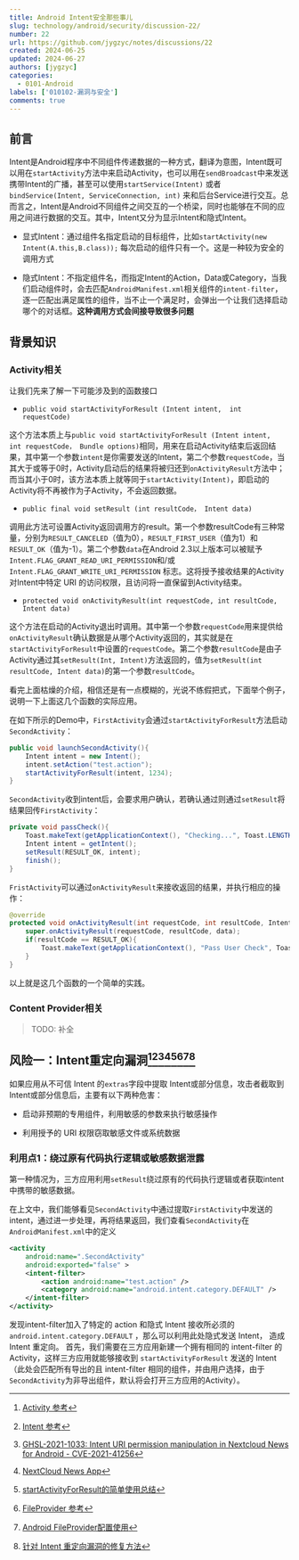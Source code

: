 ```yaml
---
title: Android Intent安全那些事儿
slug: technology/android/security/discussion-22/
number: 22
url: https://github.com/jygzyc/notes/discussions/22
created: 2024-06-25
updated: 2024-06-27
authors: [jygzyc]
categories: 
  - 0101-Android
labels: ['010102-漏洞与安全']
comments: true
---
```


<!-- intent_security -->

## 前言

Intent是Android程序中不同组件传递数据的一种方式，翻译为意图，Intent既可以用在`startActivity`方法中来启动Activity，也可以用在`sendBroadcast`中来发送携带Intent的广播，甚至可以使用`startService(Intent)` 或者 `bindService(Intent, ServiceConnection, int)` 来和后台Service进行交互。总而言之，Intent是Android不同组件之间交互的一个桥梁，同时也能够在不同的应用之间进行数据的交互。其中，Intent又分为显示Intent和隐式Intent。

- 显式Intent：通过组件名指定启动的目标组件，比如`startActivity(new Intent(A.this,B.class));` 每次启动的组件只有一个。这是一种较为安全的调用方式

- 隐式Intent：不指定组件名，而指定Intent的Action，Data或Category，当我们启动组件时，会去匹配`AndroidManifest.xml`相关组件的`intent-filter`，逐一匹配出满足属性的组件，当不止一个满足时，会弹出一个让我们选择启动哪个的对话框。**这种调用方式会间接导致很多问题**

## 背景知识
  
### Activity相关

让我们先来了解一下可能涉及到的函数接口

- `public void startActivityForResult (Intent intent,  int requestCode)`

这个方法本质上与`public void startActivityForResult (Intent intent,  int requestCode， Bundle options)`相同，用来在启动Activity结束后返回结果，其中第一个参数`intent`是你需要发送的Intent，第二个参数`requestCode`，当其大于或等于0时，Activity启动后的结果将被归还到`onActivityResult`方法中；而当其小于0时，该方法本质上就等同于`startActivity(Intent)`，即启动的Activity将不再被作为子Activity，不会返回数据。

- `public final void setResult (int resultCode， Intent data)`

调用此方法可设置Activity返回调用方的result。第一个参数resultCode有三种常量，分别为`RESULT_CANCELED`（值为0），`RESULT_FIRST_USER`（值为1）和`RESULT_OK`（值为-1）。第二个参数`data`在Android 2.3以上版本可以被赋予`Intent.FLAG_GRANT_READ_URI_PERMISSION`和/或`Intent.FLAG_GRANT_WRITE_URI_PERMISSION` 标志。这将授予接收结果的Activity对Intent中特定 URI 的访问权限，且访问将一直保留到Activity结束。

- `protected void onActivityResult(int requestCode, int resultCode, Intent data)`

这个方法在启动的Activity退出时调用。其中第一个参数`requestCode`用来提供给`onActivityResult`确认数据是从哪个Activity返回的，其实就是在`startActivityForResult`中设置的`requestCode`。第二个参数`resultCode`是由子Activity通过其`setResult(Int, Intent)`方法返回的，值为`setResult(int resultCode, Intent data)`的第一个参数`resultCode`。

看完上面枯燥的介绍，相信还是有一点模糊的，光说不练假把式，下面举个例子，说明一下上面这几个函数的实际应用。

在如下所示的Demo中，`FirstActivity`会通过`startActivityForResult`方法启动`SecondActivity`：

```java
public void launchSecondActivity(){
    Intent intent = new Intent();
    intent.setAction("test.action");
    startActivityForResult(intent, 1234);
}
```

`SecondActivity`收到intent后，会要求用户确认，若确认通过则通过`setResult`将结果回传`FirstActivity`：

```java
private void passCheck(){
    Toast.makeText(getApplicationContext(), "Checking...", Toast.LENGTH_SHORT).show();
    Intent intent = getIntent();
    setResult(RESULT_OK, intent);
    finish();
}
```

`FristActivity`可以通过`onActivityResult`来接收返回的结果，并执行相应的操作：

```java
@override
protected void onActivityResult(int requestCode, int resultCode, Intent data){
    super.onActivityResult(requestCode, resultCode, data);
    if(resultCode == RESULT_OK){
        Toast.makeText(getApplicationContext(), "Pass User Check", Toast.LENGTH_LONG).show();
    }    
}
```

以上就是这几个函数的一个简单的实践。

### Content Provider相关

> TODO: 补全

## 风险一：Intent重定向漏洞[^1][^2][^3][^4][^5][^6][^7][^8]

如果应用从不可信 Intent 的`extras`字段中提取 Intent或部分信息，攻击者截取到Intent或部分信息后，主要有以下两种危害：

- 启动非预期的专用组件，利用敏感的参数来执行敏感操作

- 利用授予的 URI 权限窃取敏感文件或系统数据

### 利用点1：绕过原有代码执行逻辑或敏感数据泄露

第一种情况为，三方应用利用`setResult`绕过原有的代码执行逻辑或者获取intent中携带的敏感数据。

在上文中，我们能够看见`SecondActivity`中通过提取`FirstActivity`中发送的intent，通过进一步处理，再将结果返回，我们查看`SecondActivity`在`AndroidManifest.xml`中的定义

```xml
<activity
    android:name=".SecondActivity"
    android:exported="false" >
    <intent-filter>
        <action android:name="test.action" />
        <category android:name="android.intent.category.DEFAULT" />
    </intent-filter>
</activity>
```

发现intent-filter加入了特定的 action 和隐式 Intent 接收所必须的 `android.intent.category.DEFAULT` ，那么可以利用此处隐式发送 Intent， 造成 Intent 重定向。
首先，我们需要在三方应用新建一个拥有相同的 intent-filter 的Activity，这样三方应用就能够接收到 `startActivityForResult` 发送的 Intent（此处会匹配所有导出的且 intent-filter 相同的组件，并由用户选择，由于`SecondActivity`为非导出组件，默认将会打开三方应用的Activity）。



[^1]: [Activity 参考](https://developer.android.com/reference/android/app/Activity)
[^2]: [Intent 参考](https://developer.android.com/reference/android/content/Intent)
[^3]: [GHSL-2021-1033: Intent URI permission manipulation in Nextcloud News for Android - CVE-2021-41256]( https://securitylab.github.com/advisories/GHSL-2021-1033_Nextcloud_News_for_Android/)
[^4]: [NextCloud News App](https://github.com/nextcloud/news-android)
[^5]: [startActivityForResult的简单使用总结](https://www.jianshu.com/p/acaa50c35811)
[^6]: [FileProvider 参考](https://developer.android.com/reference/androidx/core/content/FileProvider)
[^7]: [Android FileProvider配置使用](https://www.jianshu.com/p/e9043ab9dc69)
[^8]: [针对 Intent 重定向漏洞的修复方法](https://support.google.com/faqs/answer/9267555)
